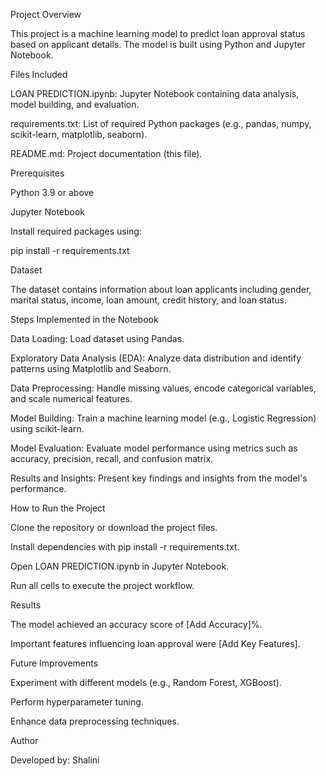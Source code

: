 Project Overview

This project is a machine learning model to predict loan approval status based on applicant details. The model is built using Python and Jupyter Notebook.

Files Included

LOAN PREDICTION.ipynb: Jupyter Notebook containing data analysis, model building, and evaluation.

requirements.txt: List of required Python packages (e.g., pandas, numpy, scikit-learn, matplotlib, seaborn).

README.md: Project documentation (this file).

Prerequisites

Python 3.9 or above

Jupyter Notebook

Install required packages using:

pip install -r requirements.txt

Dataset

The dataset contains information about loan applicants including gender, marital status, income, loan amount, credit history, and loan status.

Steps Implemented in the Notebook

Data Loading: Load dataset using Pandas.

Exploratory Data Analysis (EDA): Analyze data distribution and identify patterns using Matplotlib and Seaborn.

Data Preprocessing: Handle missing values, encode categorical variables, and scale numerical features.

Model Building: Train a machine learning model (e.g., Logistic Regression) using scikit-learn.

Model Evaluation: Evaluate model performance using metrics such as accuracy, precision, recall, and confusion matrix.

Results and Insights: Present key findings and insights from the model's performance.

How to Run the Project

Clone the repository or download the project files.

Install dependencies with pip install -r requirements.txt.

Open LOAN PREDICTION.ipynb in Jupyter Notebook.

Run all cells to execute the project workflow.

Results

The model achieved an accuracy score of [Add Accuracy]%.

Important features influencing loan approval were [Add Key Features].

Future Improvements

Experiment with different models (e.g., Random Forest, XGBoost).

Perform hyperparameter tuning.

Enhance data preprocessing techniques.

Author

Developed by: Shalini
